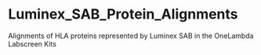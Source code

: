 # Luminex_SAB_Protein_Alignments
Alignments of HLA proteins represented by Luminex SAB in the OneLambda Labscreen Kits
